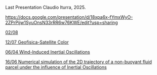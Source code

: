 
Last Presentation
Claudio Iturra, 2025.

https://docs.google.com/presentation/d/18xpa6x-fYmxWyO-2ZPrPijw1SyuOnsN33rRR6w76KWE/edit?usp=sharing

[02/08](https://docs.google.com/presentation/d/18xpa6x-fYmxWyO-2ZPrPijw1SyuOnsN33rRR6w76KWE/edit?usp=sharing)

[12/07 Geofisica-Satellite Color]()

[06/04 Wind-Induced Inertial Oscillations]()

[16/06 Numerical simulation of the 2D trajectory of a non-buoyant fluid parcel under the influence of Inertial Oscillations]()


